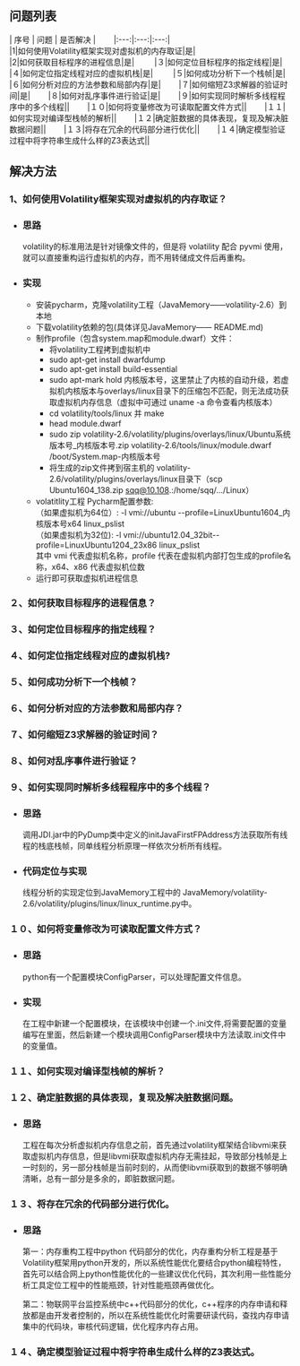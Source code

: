 #   
## 问题列表　

| 序号 | 问题 | 是否解决 |　　
|:---:|:---:|:---:|   
|1|如何使用Volatility框架实现对虚拟机的内存取证|是|     
|2|如何获取目标程序的进程信息|是| 　　
|３|如何定位目标程序的指定线程|是|　　
|４|如何定位指定线程对应的虚拟机栈|是| 　　
|５|如何成功分析下一个栈帧|是|　　
|６|如何分析对应的方法参数和局部内存|是|　　
|７|如何缩短Z3求解器的验证时间|是|　　
|８|如何对乱序事件进行验证|是|　　
|９|如何实现同时解析多线程程序中的多个线程||　　
|１０|如何将变量修改为可读取配置文件方式||　　
|１１|如何实现对编译型栈帧的解析||　　
|１２|确定脏数据的具体表现，复现及解决脏数据问题||　　
|１３|将存在冗余的代码部分进行优化||　　
|１４|确定模型验证过程中将字符串生成什么样的Z3表达式||

## 解决方法
### 1、如何使用Volatility框架实现对虚拟机的内存取证？　　
* ### 思路 　　

    volatility的标准用法是针对镜像文件的，但是将 volatility 配合 pyvmi 使用，就可以直接重构运行虚拟机的内存，而不用转储成文件后再重构。
* ### 实现　　　
  - 安装pycharm，克隆volatility工程（JavaMemory——volatility-2.6）到本地
  - 下载volatility依赖的包(具体详见JavaMemory—— README.md)　　
  - 制作profile（包含system.map和module.dwarf）文件：　　  
    + 将volatility工程拷到虚拟机中
    + sudo apt-get install dwarfdump
    + sudo apt-get install build-essential
    + sudo apt-mark hold 内核版本号，这里禁止了内核的自动升级，若虚拟机内核版本与overlays/linux目录下的压缩包不匹配，则无法成功获取虚拟机内存信息（虚拟中可通过 uname -a 命令查看内核版本）
    + cd volatility/tools/linux 并 make
    + head module.dwarf
    + sudo zip volatility-2.6/volatility/plugins/overlays/linux/Ubuntu系统版本号_内核版本号.zip volatility-2.6/tools/linux/module.dwarf /boot/System.map-内核版本号
    + 将生成的zip文件拷到宿主机的 volatility-2.6/volatility/plugins/overlays/linux目录下（scp Ubuntu1604_138.zip sqq@10.108.:/home/sqq/.../Linux）  
  - volatitlity工程 Pycharm配置参数:  
    （如果虚拟机为64位）: -l vmi://ubuntu --profile=LinuxUbuntu1604_内核版本号x64 linux_pslist  
    （如果虚拟机为32位): -l vmi://ubuntu12.04_32bit--profile=LinuxUbuntu1204_23x86 linux_pslist   
    其中 vmi 代表虚拟机名称，profile 代表在虚拟机内部打包生成的profile名称，x64、x86 代表虚拟机位数
  - 运行即可获取虚拟机进程信息   
### ２、如何获取目标程序的进程信息？　　

### ３、如何定位目标程序的指定线程？　　

### ４、如何定位指定线程对应的虚拟机栈?　　

### ５、如何成功分析下一个栈帧？　　

### ６、如何分析对应的方法参数和局部内存？　　

### ７、如何缩短Z3求解器的验证时间？　　

### ８、如何对乱序事件进行验证？　　

### ９、如何实现同时解析多线程程序中的多个线程？　　
* ### 思路　　
    调用JDI.jar中的PyDump类中定义的initJavaFirstFPAddress方法获取所有线程的栈底栈帧，同单线程分析原理一样依次分析所有线程。　　
* ### 代码定位与实现　　
    线程分析的实现定位到JavaMemory工程中的
JavaMemory/volatility-2.6/volatility/plugins/linux/linux_runtime.py中。     
### １０、如何将变量修改为可读取配置文件方式？　　
* ### 思路　　
    python有一个配置模块ConfigParser，可以处理配置文件信息。　　
* ### 实现　　
    在工程中新建一个配置模块，在该模块中创建一个.ini文件,将需要配置的变量编写在里面，然后新建一个模块调用ConfigParser模块中方法读取.ini文件中的变量值。
### １１、如何实现对编译型栈帧的解析？　　

### １２、确定脏数据的具体表现，复现及解决脏数据问题。　　
* ### 思路　　
    工程在每次分析虚拟机内存信息之前，首先通过volatility框架结合libvmi来获取虚拟机内存信息，但是libvmi获取虚拟机内存无需挂起，导致部分栈帧是上一时刻的，另一部分栈帧是当前时刻的，从而使libvmi获取到的数据不够明确清晰，总有一部分是多余的，即脏数据问题。
### １３、将存在冗余的代码部分进行优化。　　
* ### 思路　　　
    第一：内存重构工程中python 代码部分的优化，内存重构分析工程是基于Volatility框架用python开发的，所以系统性能优化要结合python编程特性，首先可以结合网上python性能优化的一些建议优化代码，其次利用一些性能分析工具定位工程中的性能瓶颈，针对性能瓶颈再做优化。　　

    第二：物联网平台监控系统中c++代码部分的优化，c++程序的内存申请和释放都是由开发者控制的，所以在系统性能优化时需要研读代码，查找内存申请集中的代码块，审核代码逻辑，优化程序内存占用。　　　　　　　　
### １４、确定模型验证过程中将字符串生成什么样的Z3表达式。　　
